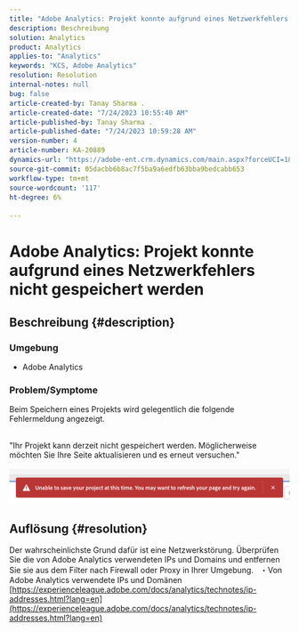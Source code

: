 ```yaml
---
title: "Adobe Analytics: Projekt konnte aufgrund eines Netzwerkfehlers nicht gespeichert werden"
description: Beschreibung
solution: Analytics
product: Analytics
applies-to: "Analytics"
keywords: "KCS, Adobe Analytics"
resolution: Resolution
internal-notes: null
bug: false
article-created-by: Tanay Sharma .
article-created-date: "7/24/2023 10:55:40 AM"
article-published-by: Tanay Sharma .
article-published-date: "7/24/2023 10:59:28 AM"
version-number: 4
article-number: KA-20889
dynamics-url: "https://adobe-ent.crm.dynamics.com/main.aspx?forceUCI=1&pagetype=entityrecord&etn=knowledgearticle&id=96e8609b-102a-ee11-bdf4-6045bd006239"
source-git-commit: 05dacbb6b8ac7f5ba9a6edfb63bba9bedcabb653
workflow-type: tm+mt
source-wordcount: '117'
ht-degree: 6%

---
```


# Adobe Analytics: Projekt konnte aufgrund eines Netzwerkfehlers nicht gespeichert werden

## Beschreibung {#description}


### Umgebung

- Adobe Analytics


### Problem/Symptome

Beim Speichern eines Projekts wird gelegentlich die folgende Fehlermeldung angezeigt.

<br>&quot;Ihr Projekt kann derzeit nicht gespeichert werden. Möglicherweise möchten Sie Ihre Seite aktualisieren und es erneut versuchen.&quot;<br><br>![](assets/___97e8609b-102a-ee11-bdf4-6045bd006239___.png)

## Auflösung {#resolution}


Der wahrscheinlichste Grund dafür ist eine Netzwerkstörung. Überprüfen Sie die von Adobe Analytics verwendeten IPs und Domains und entfernen Sie sie aus dem Filter nach Firewall oder Proxy in Ihrer Umgebung.
 
・Von Adobe Analytics verwendete IPs und Domänen
[https://experienceleague.adobe.com/docs/analytics/technotes/ip-addresses.html?lang=en](https://experienceleague.adobe.com/docs/analytics/technotes/ip-addresses.html?lang=en)
